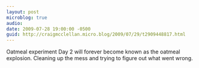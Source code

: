 ```yaml
---
layout: post
microblog: true
audio: 
date: 2009-07-28 19:00:00 -0500
guid: http://craigmcclellan.micro.blog/2009/07/29/t2909448817.html
---
```

Oatmeal experiment Day 2 will forever become known as the oatmeal explosion.  Cleaning up the mess and trying to figure out what went wrong.

